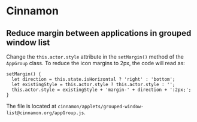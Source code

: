 # Cinnamon

## Reduce margin between applications in grouped window list

Change the `this.actor.style` attribute in the `setMargin()` method of the
`AppGroup` class. To reduce the icon margins to 2px, the code will read as:
```
setMargin() {
  let direction = this.state.isHorizontal ? 'right' : 'bottom';
  let existingStyle = this.actor.style ? this.actor.style : '';
  this.actor.style = existingStyle + 'margin-' + direction + ':2px;';
}
```

The file is located at
`cinnamon/applets/grouped-window-list@cinnamon.org/appGroup.js`.
